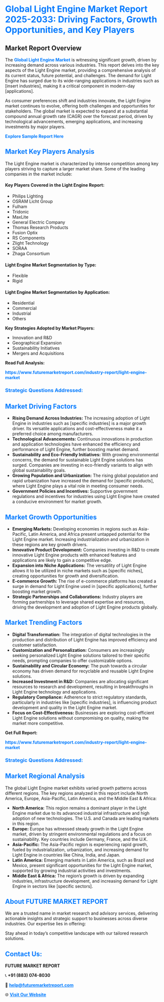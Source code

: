 <h1 style="color: #007BFF;">Global Light Engine Market Report 2025-2033: Driving Factors, Growth Opportunities, and Key Players</h1>

<section id="overview">
<h2>Market Report Overview</h2>
<p>The <a href="https://www.futuremarketreport.com/industry-report/light-engine-market" style="color: #007BFF; text-decoration: none;"><strong>Global Light Engine Market</strong></a> is witnessing significant growth, driven by increasing demand across various industries. This report delves into the key aspects of the Light Engine market, providing a comprehensive analysis of its current status, future potential, and challenges. The demand for Light Engine has surged due to its wide-ranging applications in industries such as [insert industries], making it a critical component in modern-day [applications].</p>
<p>As consumer preferences shift and industries innovate, the Light Engine market continues to evolve, offering both challenges and opportunities for stakeholders. The global market is expected to expand at a substantial compound annual growth rate (CAGR) over the forecast period, driven by technological advancements, emerging applications, and increasing investments by major players.</p>
</section>

<section id="overview">
<p><a href="https://www.futuremarketreport.com/request-sample/reportId=92035" style="color: #007BFF; text-decoration: none;"><strong>Explore Sample Report Here</strong></a></p>
</section>

<section id="key-players">
<h2 style="color: #007BFF;">Market Key Players Analysis</h2>
<p>The Light Engine market is characterized by intense competition among key players striving to capture a larger market share. Some of the leading companies in the market include:</p>
<h4>Key Players Covered in the Light Engine Report:</h4>
<ul><li>Philips Lighting</li><li>OSRAM Licht Group</li><li>Fulham</li><li>Tridonic</li><li>MaxLite</li><li>General Electric Company</li><li>Thomas Research Products</li><li>Fusion Optix</li><li>RS Components</li><li>Zlight Technology</li><li>SORAA</li><li>Zhaga Consortium</li></ul>
<h4>Light Engine Market Segmentation by Type:</h4>
<ul><li>Flexible</li><li>Rigid</li></ul>

<h4>Light Engine Market Segmentation by Application:</h4>
<ul><li>Residential</li><li>Commercial</li><li>Industrial</li><li>Others</li></ul>
<p><strong>Key Strategies Adopted by Market Players:</strong></p>
<ul>
<li>Innovation and R&D</li>
<li>Geographical Expansion</li>
<li>Sustainability Initiatives</li>
<li>Mergers and Acquisitions</li>
</ul>
</section>

<section>
<p><strong>Read Full Analysis: </strong></p><a href="https://www.futuremarketreport.com/industry-report/light-engine-market" style="color: #007BFF; text-decoration: none;"><strong>https://www.futuremarketreport.com/industry-report/light-engine-market</strong></a>
<h3 style="color: #007BFF;">Strategic Questions Addressed:</h3>
</section>

<section id="driving-factors">
<h2 style="color: #007BFF;">Market Driving Factors</h2>
<ul>
<li><strong>Rising Demand Across Industries:</strong> The increasing adoption of Light Engine in industries such as [specific industries] is a major growth driver. Its versatile applications and cost-effectiveness make it a preferred choice among manufacturers.</li>
<li><strong>Technological Advancements:</strong> Continuous innovations in production and application technologies have enhanced the efficiency and performance of Light Engine, further boosting market demand.</li>
<li><strong>Sustainability and Eco-Friendly Initiatives:</strong> With growing environmental concerns, the demand for sustainable Light Engine solutions has surged. Companies are investing in eco-friendly variants to align with global sustainability goals.</li>
<li><strong>Growing Population and Urbanization:</strong> The rising global population and rapid urbanization have increased the demand for [specific products], where Light Engine plays a vital role in meeting consumer needs.</li>
<li><strong>Government Policies and Incentives:</strong> Supportive government regulations and incentives for industries using Light Engine have created a conducive environment for market growth.</li>
</ul>
</section>

<section id="growth-opportunities">
<h2 style="color: #007BFF;">Market Growth Opportunities</h2>
<ul>
<li><strong>Emerging Markets:</strong> Developing economies in regions such as Asia-Pacific, Latin America, and Africa present untapped potential for the Light Engine market. Increasing industrialization and urbanization in these regions are key growth drivers.</li>
<li><strong>Innovative Product Development:</strong> Companies investing in R&D to create innovative Light Engine products with enhanced features and applications are likely to gain a competitive edge.</li>
<li><strong>Expansion into Niche Applications:</strong> The versatility of Light Engine allows it to be utilized in niche markets such as [specific niches], creating opportunities for growth and diversification.</li>
<li><strong>E-commerce Growth:</strong> The rise of e-commerce platforms has created a surge in demand for Light Engine used in [specific applications], further boosting market growth.</li>
<li><strong>Strategic Partnerships and Collaborations:</strong> Industry players are forming partnerships to leverage shared expertise and resources, driving the development and adoption of Light Engine products globally.</li>
</ul>
</section>

<section id="trending-factors">
<h2 style="color: #007BFF;">Market Trending Factors</h2>
<ul>
<li><strong>Digital Transformation:</strong> The integration of digital technologies in the production and distribution of Light Engine has improved efficiency and customer satisfaction.</li>
<li><strong>Customization and Personalization:</strong> Consumers are increasingly seeking personalized Light Engine solutions tailored to their specific needs, prompting companies to offer customizable options.</li>
<li><strong>Sustainability and Circular Economy:</strong> The push towards a circular economy has driven demand for recyclable and reusable Light Engine solutions.</li>
<li><strong>Increased Investment in R&D:</strong> Companies are allocating significant resources to research and development, resulting in breakthroughs in Light Engine technology and applications.</li>
<li><strong>Regulatory Compliance:</strong> Adherence to strict regulatory standards, particularly in industries like [specific industries], is influencing product development and quality in the Light Engine market.</li>
<li><strong>Focus on Cost-Effectiveness:</strong> Businesses are exploring cost-efficient Light Engine solutions without compromising on quality, making the market more competitive.</li>
</ul>
</section>

<section>
<p><strong>Get Full Report: </strong></p><a href="https://www.futuremarketreport.com/industry-report/light-engine-market" style="color: #007BFF; text-decoration: none;"><strong>https://www.futuremarketreport.com/industry-report/light-engine-market</strong></a>
<h3 style="color: #007BFF;">Strategic Questions Addressed:</h3>
</section>


<section id="regional-analysis">
<h2 style="color: #007BFF;">Market Regional Analysis</h2>
<p>The global Light Engine market exhibits varied growth patterns across different regions. The key regions analyzed in this report include North America, Europe, Asia-Pacific, Latin America, and the Middle East & Africa:</p>
<ul>
<li><strong>North America:</strong> This region remains a dominant player in the Light Engine market due to its advanced industrial infrastructure and high adoption of new technologies. The U.S. and Canada are leading markets in this region.</li>
<li><strong>Europe:</strong> Europe has witnessed steady growth in the Light Engine market, driven by stringent environmental regulations and a focus on sustainability. Key countries include Germany, France, and the U.K.</li>
<li><strong>Asia-Pacific:</strong> The Asia-Pacific region is experiencing rapid growth, fueled by industrialization, urbanization, and increasing demand for Light Engine in countries like China, India, and Japan.</li>
<li><strong>Latin America:</strong> Emerging markets in Latin America, such as Brazil and Mexico, present significant opportunities for the Light Engine market, supported by growing industrial activities and investments.</li>
<li><strong>Middle East & Africa:</strong> The region’s growth is driven by expanding industries, infrastructure development, and increasing demand for Light Engine in sectors like [specific sectors].</li>
</ul>
</section>

<footer>
<h2 style="color: #007BFF;">About FUTURE MARKET REPORT</h2>
<p>We are a trusted name in market research and advisory services, delivering actionable insights and strategic support to businesses across diverse industries. Our expertise lies in offering:</p>

<p>Stay ahead in today’s competitive landscape with our tailored research solutions.</p>

<h2 style="color: #007BFF;">Contact Us:</h2>
<p><strong>FUTURE MARKET REPORT</strong></p>
<p>📞 <strong>+91 (883) 074-8030</strong></p>
<p>📧 <strong><a href="mailto:help@futuremarketreport.com" style="color: #007BFF;">help@futuremarketreport.com</a></strong></p>
<p>🌐 <strong><a href="https://www.futuremarketreport.com/" style="color: #007BFF;">Visit Our Website</a></strong></p>
</footer>
